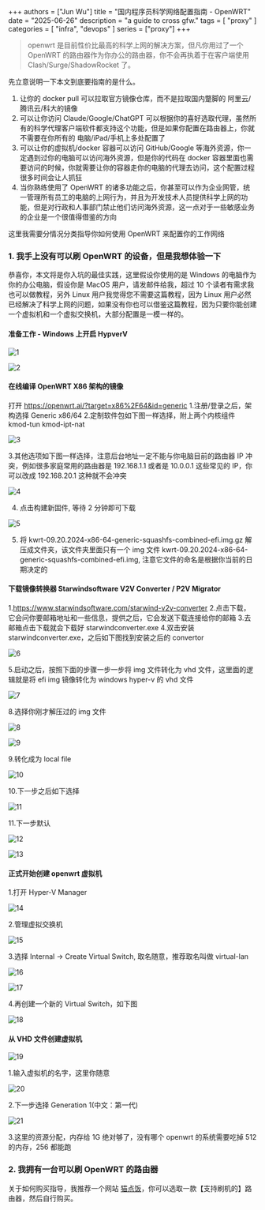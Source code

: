 +++
authors = ["Jun Wu"]
title = "国内程序员科学网络配置指南 - OpenWRT"
date = "2025-06-26"
description = "a guide to cross gfw."
tags = [
    "proxy"
]
categories = [
    "infra",
    "devops"
]
series = ["proxy"]
+++

> openwrt 是目前性价比最高的科学上网的解决方案，但凡你用过了一个 OpenWRT 的路由器作为你办公的路由器，你不会再执着于在客户端使用 Clash/Surge/ShadowRocket 了。

先立意说明一下本文到底要指南的是什么。

1. 让你的 docker pull 可以拉取官方镜像仓库，而不是拉取国内蹩脚的 阿里云/腾讯云/科大的镜像
2. 可以让你访问 Claude/Google/ChatGPT 可以根据你的喜好选取代理，虽然所有的科学代理客户端软件都支持这个功能，但是如果你配置在路由器上，你就不需要在你所有的 电脑/iPad/手机上多处配置了
3. 可以让你的虚拟机/docker 容器可以访问 GitHub/Google 等海外资源，你一定遇到过你的电脑可以访问海外资源，但是你的代码在 docker 容器里面也需要访问的时候，你就需要让你的容器走你的电脑的代理去访问，这个配置过程很多时间会让人抓狂
4. 当你熟练使用了 OpenWRT 的诸多功能之后，你甚至可以作为企业网管，统一管理所有员工的电脑的上网行为，并且为开发技术人员提供科学上网的功能，但是对行政和人事部门禁止他们访问海外资源，这一点对于一些敏感业务的企业是一个很值得借鉴的方向


这里我需要分情况分类指导你如何使用 OpenWRT 来配置你的工作网络

### 1. 我手上没有可以刷 OpenWRT 的设备，但是我想体验一下

恭喜你，本文将是你入坑的最佳实践，这里假设你使用的是 Windows 的电脑作为你的办公电脑，假设你是 MacOS 用户，请发邮件给我，超过 10 个读者有需求我也可以做教程，另外 Linux 用户我觉得您不需要这篇教程，因为 Linux 用户必然已经解决了科学上网的问题，如果没有你也可以借鉴这篇教程，因为只要你能创建一个虚拟机和一个虚拟交换机，大部分配置是一模一样的。


#### 准备工作 - Windows 上开启 HypverV


![1](/images/guides/openwrt-for-engineer/1.png)


![2](/images/guides/openwrt-for-engineer/2.png)


#### 在线编译 OpenWRT X86 架构的镜像

打开 https://openwrt.ai/?target=x86%2F64&id=generic
1.注册/登录之后，架构选择 Generic x86/64
2.定制软件包如下图一样选择，附上两个内核组件 kmod-tun kmod-ipt-nat

![3](/images/guides/openwrt-for-engineer/3.png)


3.其他选项如下图一样选择，注意后台地址一定不能与你电脑目前的路由器 IP 冲突，例如很多家庭常用的路由器是 192.168.1.1 或者是 10.0.0.1 这些常见的 IP，你可以改成 192.168.20.1 这种就不会冲突

![4](/images/guides/openwrt-for-engineer/4.png)

4. 点击构建新固件, 等待 2 分钟即可下载

![5](/images/guides/openwrt-for-engineer/5.png)

5. 将 kwrt-09.20.2024-x86-64-generic-squashfs-combined-efi.img.gz 解压成文件夹，该文件夹里面只有一个 img 文件 kwrt-09.20.2024-x86-64-generic-squashfs-combined-efi.img, 注意它文件的命名是根据你当前的日期决定的


#### 下载镜像转换器 Starwindsoftware V2V Converter / P2V Migrator

1.https://www.starwindsoftware.com/starwind-v2v-converter
2.点击下载，它会问你要邮箱地址和一些信息，提供之后，它会发送下载连接给你的邮箱
3.去邮箱点击下载就会下载好 starwindconverter.exe
4.双击安装 starwindconverter.exe，之后如下图找到安装之后的 convertor

![6](/images/guides/openwrt-for-engineer/6.png)

5.启动之后，按照下面的步骤一步一步将 img 文件转化为 vhd 文件，这里面的逻辑就是将 efi img 镜像转化为 windows hyper-v 的 vhd 文件

![7](/images/guides/openwrt-for-engineer/7.png)

8.选择你刚才解压过的 img 文件

![8](/images/guides/openwrt-for-engineer/8.png)

![9](/images/guides/openwrt-for-engineer/9.png)

9.转化成为 local file


![10](/images/guides/openwrt-for-engineer/10.png)

10.下一步之后如下选择

![11](/images/guides/openwrt-for-engineer/11.png)

11.下一步默认

![12](/images/guides/openwrt-for-engineer/12.png)

![13](/images/guides/openwrt-for-engineer/13.png)

#### 正式开始创建 openwrt 虚拟机

1.打开 Hyper-V Manager

![14](/images/guides/openwrt-for-engineer/14.png)

2.管理虚拟交换机

![15](/images/guides/openwrt-for-engineer/15.png)

3.选择 Internal -> Create Virtual Switch, 取名随意，推荐取名叫做 virtual-lan

![16](/images/guides/openwrt-for-engineer/16.png)

![17](/images/guides/openwrt-for-engineer/17.png)

4.再创建一个新的 Virtual Switch，如下图

![18](/images/guides/openwrt-for-engineer/18.png)

#### 从 VHD 文件创建虚拟机

![19](/images/guides/openwrt-for-engineer/19.png)

1.输入虚拟机的名字，这里你随意

![20](/images/guides/openwrt-for-engineer/20.png)

2.下一步选择 Generation 1(中文：第一代)

![21](/images/guides/openwrt-for-engineer/21.png)

3.这里的资源分配，内存给 1G 绝对够了，没有哪个 openwrt 的系统需要吃掉 512 的内存，256 都能跑




### 2. 我拥有一台可以刷 OpenWRT 的路由器

关于如何购买指导，我推荐一个网站 [猫点饭](https://mao.fan/)，你可以选取一款【支持刷机的】路由器，然后自行购买。

